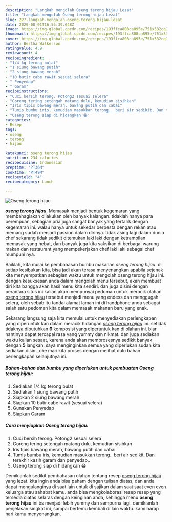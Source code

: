 ```yaml
---
description: "Langkah mengolah Oseng terong hijau Lezat"
title: "Langkah mengolah Oseng terong hijau Lezat"
slug: 227-langkah-mengolah-oseng-terong-hijau-lezat
date: 2020-08-01T16:56:39.648Z
image: https://img-global.cpcdn.com/recipes/193ffca808ca895e/751x532cq70/oseng-terong-hijau-foto-resep-utama.jpg
thumbnail: https://img-global.cpcdn.com/recipes/193ffca808ca895e/751x532cq70/oseng-terong-hijau-foto-resep-utama.jpg
cover: https://img-global.cpcdn.com/recipes/193ffca808ca895e/751x532cq70/oseng-terong-hijau-foto-resep-utama.jpg
author: Bertha Wilkerson
ratingvalue: 4.9
reviewcount: 4
recipeingredient:
- "1/4 kg terong bulat"
- "1 siung bawang putih"
- "2 siung bawang merah"
- "10 butir cabe rawit sesuai selera"
- " Penyedap"
- " Garam"
recipeinstructions:
- "Cuci bersih terong. Potong2 sesuai selera"
- "Goreng tering setengah matang dulu, kemudian sisihkan"
- "Iris tipis bawang merah, bawang putih dan cabai"
- "Tumis bumbu iris, kemudian masukkan terong.. beri air sedikit. Dan terakhir kasih garam dan penyedap.."
- "Oseng terong siap di hidangkan 😁"
categories:
- Resep
tags:
- oseng
- terong
- hijau

katakunci: oseng terong hijau 
nutrition: 234 calories
recipecuisine: Indonesian
preptime: "PT36M"
cooktime: "PT49M"
recipeyield: "4"
recipecategory: Lunch

---
```



![Oseng terong hijau](https://img-global.cpcdn.com/recipes/193ffca808ca895e/751x532cq70/oseng-terong-hijau-foto-resep-utama.jpg)

<b><i>oseng terong hijau</i></b>, Memasak menjadi bentuk kegemaran yang membahagiakan dilakukan oleh banyak kalangan. tidaklah hanya para perempuan, sebagian pria juga sangat banyak yang tertarik dengan kegemaran ini. walau hanya untuk sekedar berpesta dengan rekan atau memang sudah menjadi passion dalam dirinya. tidak asing lagi dalam dunia chef sekarang tidak sedikit ditemukan laki laki dengan ketrampilan memasak yang hebat, dan banyak juga kita saksikan di berbagai warung makan dan restaurant yang mempekerjakan chef laki laki sebagai chef mumpuni nya.

Baiklah, kita mulai ke pembahasan bumbu makanan <i>oseng terong hijau</i>. di setiap kesibukan kita, bisa jadi akan terasa menyenangkan apabila sejenak kita menyempatkan sebagian waktu untuk mengolah oseng terong hijau ini. dengan kesuksesan anda dalam mengolah menu tersebut, akan membuat diri kita bangga akan hasil menu kita sendiri. dan juga disini dengan perantara situs ini kalian akan mempunyai pedoman untuk meracik olahan <u>oseng terong hijau</u> tersebut menjadi menu yang endess dan menggugah selera, oleh sebab itu tandai alamat laman ini di handphone anda sebagai salah satu pedoman kita dalam memasak makanan baru yang enak.




Sekarang langsung saja kita memulai untuk menyediakan perlengkapan yang diperuntuk kan dalam meracik hidangan <u><i>oseng terong hijau</i></u> ini. setidak tidaknya dibutuhkan <b>6</b> komposisi yang diperuntuk kan di olahan ini. biar nantinya dapat tercapai rasa yang yummy dan nikmat. dan juga sediakan waktu kalian sesaat, karena anda akan memprosesnya sedikit banyak dengan <b>5</b> langkah. saya menginginkan semua yang diperlukan sudah kita sediakan disini, oke mari kita proses dengan melihat dulu bahan perlengkapan selanjutnya ini.

<!--inarticleads1-->

##### Bahan-bahan dan bumbu yang diperlukan untuk pembuatan Oseng terong hijau:

1. Sediakan 1/4 kg terong bulat
1. Sediakan 1 siung bawang putih
1. Siapkan 2 siung bawang merah
1. Siapkan 10 butir cabe rawit (sesuai selera)
1. Gunakan  Penyedap
1. Siapkan  Garam




<!--inarticleads2-->

##### Cara menyiapkan Oseng terong hijau:

1. Cuci bersih terong. Potong2 sesuai selera
1. Goreng tering setengah matang dulu, kemudian sisihkan
1. Iris tipis bawang merah, bawang putih dan cabai
1. Tumis bumbu iris, kemudian masukkan terong.. beri air sedikit. Dan terakhir kasih garam dan penyedap..
1. Oseng terong siap di hidangkan 😁




Demikianlah sedikit pembahasan olahan tentang resep <u>oseng terong hijau</u> yang lezat. kita ingin anda bisa paham dengan tulisan diatas, dan anda dapat mengulanginya di saat lain untuk di sajikan dalam saat saat even even keluarga atau sahabat kamu. anda bisa mengkolaborasi resep resep yang tersedia diatas selaras dengan keinginan anda, sehingga menu <b>oseng terong hijau</b> ini bs menjadi lebih yummy dan sempurna lagi. demikianlah penjelasan singkat ini, sampai bertemu kembali di lain waktu. kami harap hari kamu menyenangkan.
